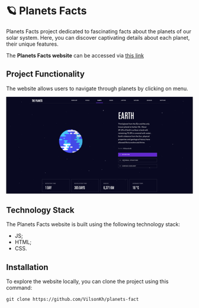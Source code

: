 # 🪐 Planets Facts

Planets Facts project dedicated to fascinating facts about the planets of our solar system. Here, you can discover captivating details about each planet, their unique features.

The **Planets Facts website** can be accessed via [this link](https://projects.devilson.me/planets-facts)

## Project Functionality

The website allows users to navigate through planets by clicking on menu.

<img width="1920" alt="Planets Fact" src="https://github.com/VilsonKh/VilsonKh/blob/main/planets-facts.png">

## Technology Stack

The Planets Facts website is built using the following technology stack:

-   JS;
-   HTML;
-   CSS.

## Installation

To explore the website locally, you can clone the project using this command:

```
git clone https://github.com/VilsonKh/planets-fact
```
